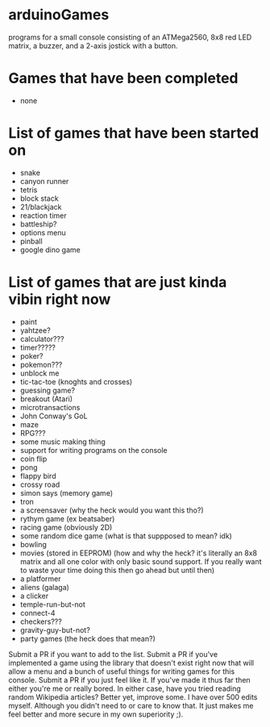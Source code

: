 # arduinoGames
programs for a small console consisting of an ATMega2560, 8x8 red LED matrix, a buzzer, and a 2-axis jostick with a button.

# Games that have been completed
 - none

# List of games that have been started on
 - snake
 - canyon runner
 - tetris
 - block stack
 - 21/blackjack
 - reaction timer
 - battleship?
 - options menu
 - pinball
 - google dino game

# List of games that are just kinda vibin right now
 - paint
 - yahtzee?
 - calculator???
 - timer?????
 - poker?
 - pokemon???
 - unblock me
 - tic-tac-toe (knoghts and crosses)
 - guessing game?
 - breakout (Atari)
 - microtransactions
 - John Conway's GoL
 - maze
 - RPG???
 - some music making thing
 - support for writing programs on the console
 - coin flip
 - pong
 - flappy bird
 - crossy road
 - simon says (memory game)
 - tron
 - a screensaver (why the heck would you want this tho?)
 - rythym game (ex beatsaber)
 - racing game (obviously 2D)
 - some random dice game (what is that suppposed to mean? idk)
 - bowling
 - movies (stored in EEPROM) (how and why the heck? it's literally an 8x8 matrix and all one color with only basic sound support. If you really want to waste your time doing this then go ahead but until then)
 - a platformer
 - aliens (galaga)
 - a clicker
 - temple-run-but-not
 - connect-4
 - checkers???
 - gravity-guy-but-not?
 - party games (the heck does that mean?)

Submit a PR if you want to add to the list. Submit a PR if you've implemented a game using the library that doesn't exist right now that will allow a menu and a bunch of useful things for writing games for this console. Submit a PR if you just feel like it. If you've made it thus far then either you're me or really bored. In either case, have you tried reading random Wikipedia articles? Better yet, improve some. I have over 500 edits myself. Although you didn't need to or care to know that. It just makes me feel better and more secure in my own superiority ;).